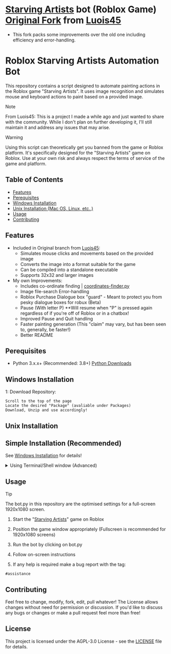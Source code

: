 # [Starving Artists](https://www.roblox.com/games/8916037983/starving-artists-DONATION-GAME) bot (Roblox Game) [Original Fork](https://github.com/Luois45/roblox-starving-artists-bot) from [Luois45](https://github.com/Luois45) 
- This fork packs some improvements over the old one including efficiency and error-handling.

# Roblox Starving Artists Automation Bot

This repository contains a script designed to automate painting actions in the Roblox game "Starving Artists". It uses image recognition and simulates mouse and keyboard actions to paint based on a provided image.

> [!NOTE]
> From Luois45: This is a project I made a while ago and just wanted to share with the community. While I don't plan on further developing it, I'll still maintain it and address any issues that may arise.

> [!WARNING]
> Using this script can theoretically get you banned from the game or Roblox platform. It's specifically designed for the "Starving Artists" game on Roblox. Use at your own risk and always respect the terms of service of the game and platform.

## Table of Contents
* [Features](#features)
* [Perequisites](#perequisites)
* [Windows Installation](#windows-installation)
* [Unix Installation (Mac OS, Linux, etc.,)](#unix-installation)
* [Usage](#usage)
* [Contributing](#contributing)


## Features
* Included in Original branch from [Luois45](https://github.com/Luois45):
  * Simulates mouse clicks and movements based on the provided image
  * Converts the image into a format suitable for the game
  * Can be compiled into a standalone executable
  * Supports 32x32 and larger images
* My own Improvements:
  * Includes co-ordinate finding | [coordinates-finder.py](https://github.com/Endlosschleifenet/roblox-starving-artists-bot/blob/main/coordinates-finder.py)
  * Image file-search Error-handling
  * Roblox Purchase Dialogue box "guard" - Meant to protect you from pesky dialogue boxes for robux (Beta)
  * Pause (With letter P) **Will resume when "P" is pressed again regardless of if you're off of Roblox or in a chatbox!
  * Improved Pause and Quit handling
  * Faster painting generation (This "claim" may vary, but has been seen to, generally, be faster!)
  * Better README

## Perequisites

-   Python 3.x.x+ (Recommended: 3.8+) [Python Downloads](https://www.python.org/downloads/)

## Windows Installation

1: Download Repository:
```batch
Scroll to the top of the page
Locate the desired "Package" (avaliable under Packages)
Download, Unzip and use accordingly!
```
</details>


## Unix Installation


  ## Simple Installation (Recommended)
  See [Windows Installation](https://github.com/your-repo/README.md#windows-installation) for details!


<details>
  <summary>Using Terminal/Shell window (Advanced)</summary>
Note: This requires your system to have git installed. Verify you have it installed by opening a shall/terminal and typing the following:
```batch
git --version
```
  
1. Clone the repository:

```batch
git clone https://github.com/Luois45/roblox-starving-artists-bot.git
```

2. Navigate to the project directory:

```batch
cd roblox-starving-artist-bot
```

3. Install the required packages:

```batch
pip install -r requirements.txt
```
</details>
</details>

## Usage

>[!TIP]
> The bot.py in this repository are the optimised settings for a full-screen 1920x1080 screen.

1. Start the "[Starving Artists](https://www.roblox.com/games/8916037983/starving-artists-DONATION-GAME)" game on Roblox
2. Position the game window appropriately (Fullscreen is recommended for 1920x1080 screens)

3. Run the bot by clicking on bot.py

4. Follow on-screen instructions

5. If any help is required make a bug report with the tag:
```batch
#assistance
```

## Contributing

Feel free to change, modify, fork, edit, pull whatever! The License allows changes without need for permission or discussion. If you'd like to discuss any bugs or changes or make a pull request feel more than free!

## License

This project is licensed under the AGPL-3.0 License - see the [LICENSE](LICENSE) file for details.
